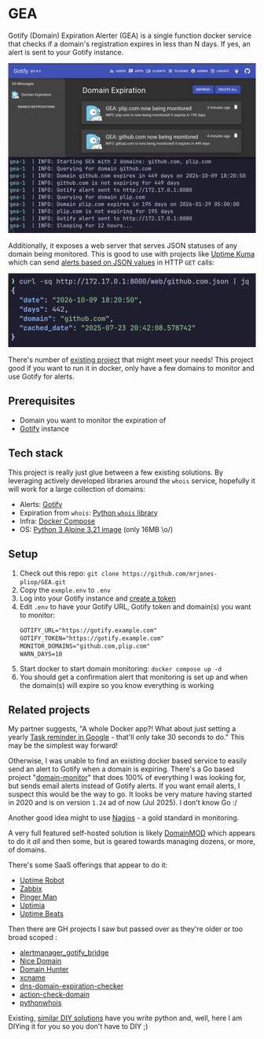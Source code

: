 
# GEA

Gotify (Domain) Expiration Alerter (GEA) is a single function docker service that checks if a domain's registration expires in less than N days. If yes, an alert is sent to your Gotify instance.

![gea.png](gea.png)

Additionally, it exposes a web server that serves JSON statuses of any domain being monitored.  This is good to use with projects like [Uptime Kuma](https://uptime.kuma.pet/) which can send [alerts based on JSON values](https://github.com/louislam/uptime-kuma/pull/3253) in HTTP `GET` calls:

![GET.png](GET.png)

There's number of [existing project](#related-projects) that might meet your needs! This project good if you want to run it in docker, only have a few domains to monitor and use Gotify for alerts.

## Prerequisites 

* Domain you want to monitor the expiration of
* [Gotify](https://gotify.net/) instance

## Tech stack

This project is really just glue between a few existing solutions. By leveraging actively developed libraries around the `whois` service, hopefully it will work for a large collection of domains:

* Alerts: [Gotify](https://gotify.net/)
* Expiration from `whois`: [Python `whois` library](https://github.com/richardpenman/whois) 
* Infra: [Docker Compose](https://docs.docker.com/compose/)
* OS: [Python 3 Alpine 3.21 image](https://hub.docker.com/layers/library/python/3-alpine3.22/images/sha256-778926a6529b5f41161c65f0b4cbb0cabaab8d597051d3504b3b207f21a0a58e) (only 16MB \o/)

## Setup

1. Check out this repo: `git clone https://github.com/mrjones-pliop/GEA.git`
2. Copy the `exmple.env` to `.env`
3. Log into your Gotify instance and [create a token](https://gotify.net/docs/pushmsg) 
4. Edit `.env` to have your Gotify URL, Gotify token and domain(s) you want to monitor:
    ```shell
   GOTIFY_URL="https://gotify.example.com"
   GOTIFY_TOKEN="https://gotify.example.com"
   MONITOR_DOMAINS="github.com,plip.com"
   WARN_DAYS=10
   ```
5. Start docker to start domain monitoring: `docker compose up -d` 
6. You should get a confirmation alert that monitoring is set up and when the domain(s) will expire so you know everything is working

## Related projects

My partner suggests, "A whole Docker app?!  What about just setting a yearly [Task reminder in Google](https://support.google.com/tasks/answer/7675772?hl=en) - that'll only take 30 seconds to do." This may be the simplest way forward!

Otherwise, I was unable to find an existing docker based service to easily send an alert to Gotify when a domain is expiring.  There's a Go based project "[domain-monitor](https://github.com/nwesterhausen/domain-monitor)" that does 100% of everything I was looking for, but sends email alerts instead of Gotify alerts.  If you want email alerts, I suspect this would be the way to go. It looks be very mature having started in 2020 and is on version `1.24` ad of now (Jul 2025). I don't know Go :/

Another good idea might to use [Nagios](https://support.nagios.com/forum/viewtopic.php?t=61028) - a gold standard in monitoring.

A very full featured self-hosted solution is likely [DomainMOD](https://domainmod.org/) which appears to do it _all_ and then some, but is geared towards managing dozens, or more, of domains.    

There's some SaaS offerings that appear to do it:
* [Uptime Robot](https://uptimerobot.com/domain-expiration-monitoring/)
* [Zabbix](https://blog.devgenius.io/monitoring-domain-expiry-with-zabbix-and-python-32c9952b6794)
* [Pinger Man](https://pingerman.com/monitoring/domain)
* [Uptimia](https://www.uptimia.com/domain-monitoring)
* [Uptime Beats](https://uptimebeats.com/tools/domain-expiry-checker)

Then there are GH projects I saw but passed over as they're older or too broad scoped :
* [alertmanager_gotify_bridge](https://github.com/DRuggeri/alertmanager_gotify_bridge) 
* [Nice Domain](https://www.nicedomain.com/blog/domain-names/domain-name-expiration-notifications-and-reminders/)
* [Domain Hunter](https://github.com/threatexpress/domainhunter)
* [xcname](https://github.com/mandatoryprogrammer/xcname)
* [dns-domain-expiration-checker](https://github.com/Matty9191/dns-domain-expiration-checker)
* [action-check-domain](https://github.com/codex-team/action-check-domain)
* [pythonwhois](https://github.com/joepie91/python-whois)

Existing, [similar DIY solutions](https://solutionamardba.medium.com/monitoring-domain-expiry-and-domain-ssl-status-for-100-of-domains-and-save-in-csv-part-ii-ff87317d8220) have you write python and, well, here I am DIYing it for you so you don't have to DIY ;)